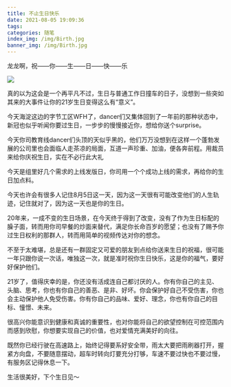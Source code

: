 ```yaml
---
title: 不止生日快乐
date: 2021-08-05 19:09:36
tags:
categories: 随笔
index_img: /img/Birth.jpg
banner_img: /img/Birth.jpg
---
```


龙龙啊，祝——你——生——日——快——乐

![](https://gitee.com/Rash10-d/figurebed/raw/master/img/640.webp)

真的以为这会是一个再平凡不过，生日与普通工作日撞车的日子，没想到一些突如其来的大事件让你的21岁生日变得这么有“意义”。

今天海淀这边的字节工区WFH了，dancer们又集体回到了一年前的那种状态中，新冠也似乎听闻你要过生日，一步步的慢慢接近你，想给你送个surprise。

今天你司教育线dancer们头顶的天似乎黑的，他们万万没想到在这样一个蓬勃发展的公司里也会面临人走茶凉的局面，互道一声珍重、加油，便各奔前程。用裁员来给你庆祝生日，实在不必行此大礼

今天是组里好几个需求的上线发版日，你司用一个个成功上线的需求，再给你的生日加点料。

今天也许会有很多人记住8月5日这一天，因为这一天很有可能改变他们的人生轨迹，记住就对了，因为这一天也是你的生日。

20年来，一成不变的生日场景，在今天终于得到了改变，没有了作为生日标配的臊子面，转而用你司早餐的炒面来替代，满足你长命百岁的愿望；也没有了赐予你过生日权利的那群人，转而用简单的视频传达对你的想念。

不至于太难堪，总是还有一群固定又可爱的朋友到点给你送来生日的祝福，很可能一年只跟你说一次话，唯独这一次，就是准时祝你生日快乐，这是你的福气，要好好保护他们。

21岁了，值得庆幸的是，你还没有活成连自己都讨厌的人。你有你自己的主见、头脑、思考，你也有你自己的善恶、是非、好坏。你会保护好自己不受伤害，你也会主动保护他人免受伤害。你有你自己的品味、爱好、理念，你也有你自己的目标、憧憬、未来。

很高兴你能意识到健康和真诚的重要性，也对你能将自己的欲望控制在可控范围内而感到欣慰，你想要实现自己的价值，也对爱情充满美好的向往。

既然你已经行驶在高速路上，始终记得要系好安全带，雨太大要把雨刷器打开，握紧方向盘，不要随意摆动，超车时转向灯要充分打够，车速不要过快也不要过慢，有服务区记得休息一下。

生活很美好，下个生日见～
